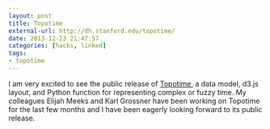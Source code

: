 ```yaml
---
layout: post
title: Topotime
external-url: http://dh.stanford.edu/topotime/
date: 2013-12-23 21:47:57
categories: [hacks, linked]
tags:
- topotime
---
```

I am very excited to see the public release of 
[Topotime](http://dh.stanford.edu/topotime/), a data model, d3.js 
layout, and Python function for representing complex or fuzzy time. My 
colleagues Elijah Meeks and Karl Grossner have been working on Topotime for the 
last few months and I have been eagerly looking forward to its public release.
